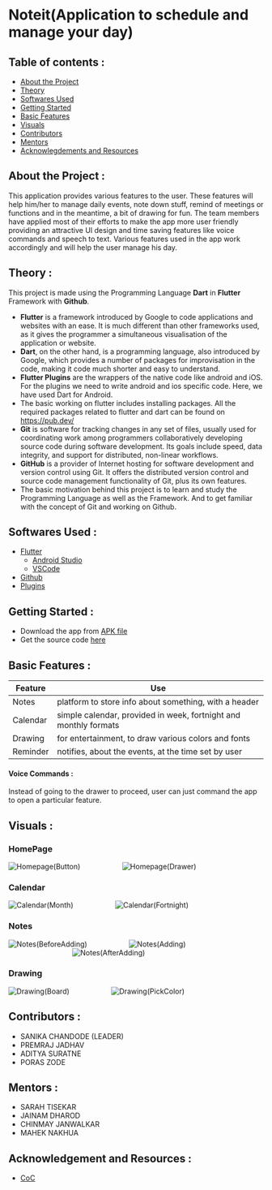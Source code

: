 # Noteit(Application to schedule and manage your day)

## Table of contents :

- [About the Project](#about)
- [Theory](#theory)
- [Softwares Used](#softwares)
- [Getting Started](#start)
- [Basic Features](#features)
- [Visuals](#visuals)
- [Contributors](#contributors)
- [Mentors](#mentors)
- [Acknowlegdements and Resources](#resources)

<a name="about"></a>
## About the Project : 

This application provides various features to the user. These features will help him/her to manage daily events, note down stuff, remind of meetings or functions and in the meantime, a bit of drawing for fun. The team members have applied most of their efforts to make the app more user friendly providing an attractive UI design and time saving features like voice commands and speech to text. Various features used in the app work accordingly and will help the user manage his day.

<a name="theory"></a>
## Theory :

This project is made using the Programming Language **Dart** in **Flutter** Framework with **Github**.
* **Flutter** is a framework introduced by Google to code applications and websites with an ease. It is much different than other frameworks used, as it gives the programmer a simultaneous visualisation of the application or website.
* **Dart**, on the other hand, is a programming language, also introduced by Google, which provides a number of packages for improvisation in the code, making it code much shorter and easy to understand.
* **Flutter Plugins** are the wrappers of the native code like android and iOS. For the plugins we need to write android and ios specific code. Here, we have used Dart for Android.
* The basic working on flutter includes installing packages. All the required packages related to flutter and dart can be found on https://pub.dev/
* **Git** is software for tracking changes in any set of files, usually used for coordinating work among programmers collaboratively developing source code during software development. Its goals include speed, data integrity, and support for distributed, non-linear workflows.
* **GitHub** is a provider of Internet hosting for software development and version control using Git. It offers the distributed version control and source code management functionality of Git, plus its own features.
* The basic motivation behind this project is to learn and study the Programming Language as well as the Framework. And to get familiar with the concept of Git and working on Github.

<a name="softwares"></a>
## Softwares Used :

- [Flutter](https://docs.flutter.dev/get-started/install)
  * [Android Studio](https://docs.flutter.dev/get-started/editor?tab=androidstudio)
  * [VSCode](https://docs.flutter.dev/get-started/editor?tab=vscode)
- [Github](https://github.com/)
- [Plugins](https://pub.dev/)

<a name="start"></a>
## Getting Started :

- Download the app from [APK file]()
- Get the source code [here]()

<a name="features"></a>
## Basic Features :

| Feature | Use |
| ------- | --- |
| Notes | platform to store info about something, with a header |
| Calendar | simple calendar, provided in week, fortnight and monthly formats |
| Drawing | for entertainment, to draw various colors and fonts |
| Reminder | notifies, about the events, at the time set by user |
#### Voice Commands : 

Instead of going to the drawer to proceed, user can just command the app to open a particular feature.

<a name="visuals"></a>
## Visuals :

### HomePage
![Homepage(Button)](https://user-images.githubusercontent.com/90754093/146044326-4fd1c3d7-6cf9-4b57-a479-836ace7707ee.png) &nbsp; &nbsp; &nbsp; &nbsp; &nbsp; &nbsp; &nbsp; &nbsp; &nbsp; &nbsp;
![Homepage(Drawer)](https://user-images.githubusercontent.com/90754093/146044403-e54b3491-d742-466f-9138-fe54010e499a.png) 

### Calendar
![Calendar(Month)](https://user-images.githubusercontent.com/90754093/146048340-24e730d2-542e-45a5-83ef-6af4bbb9ca59.png) &nbsp; &nbsp; &nbsp; &nbsp; &nbsp; &nbsp; &nbsp; &nbsp; &nbsp; &nbsp;
![Calendar(Fortnight)](https://user-images.githubusercontent.com/90754093/146048385-fbf678f3-1465-4fa0-9f69-e705db0dd53c.png)

### Notes
![Notes(BeforeAdding)](https://user-images.githubusercontent.com/90754093/148096729-9d66af8f-b101-41ba-af75-d400f0577d17.png) &nbsp; &nbsp; &nbsp; &nbsp; &nbsp; &nbsp; &nbsp; &nbsp; &nbsp; &nbsp;
![Notes(Adding)](https://user-images.githubusercontent.com/90754093/148097005-a4c4a136-8682-4a69-83c8-3b98e1acf6a5.png) &nbsp; &nbsp; &nbsp; &nbsp; &nbsp; &nbsp; &nbsp; &nbsp; &nbsp; &nbsp; &nbsp; &nbsp; &nbsp; &nbsp; &nbsp; &nbsp; &nbsp; &nbsp; &nbsp; &nbsp; &nbsp; &nbsp; &nbsp; &nbsp; &nbsp; &nbsp; &nbsp; &nbsp; &nbsp; &nbsp; &nbsp; &nbsp; &nbsp; &nbsp; &nbsp;
![Notes(AfterAdding)](https://user-images.githubusercontent.com/90754093/146050109-16e88de7-208d-458b-aab1-000d88cc9071.png)

### Drawing
![Drawing(Board)](https://user-images.githubusercontent.com/90754093/146051538-1393ff3e-f27b-41c4-a3b5-5d0aa45e3f26.png) &nbsp; &nbsp; &nbsp; &nbsp; &nbsp; &nbsp; &nbsp; &nbsp; &nbsp; &nbsp;
![Drawing(PickColor)](https://user-images.githubusercontent.com/90754093/146051569-a777f49f-3f22-40a4-93d1-58096a7c2f17.png)

<a name="contributors"></a>
## Contributors : 

* SANIKA CHANDODE (LEADER)   
* PREMRAJ JADHAV   
* ADITYA SURATNE   
* PORAS ZODE

<a name="mentors"></a>
## Mentors :

* SARAH TISEKAR
* JAINAM DHAROD
* CHINMAY JANWALKAR
* MAHEK NAKHUA

<a name="resources"></a>
## Acknowledgement and Resources :
* [CoC](https://www.communityofcoders.in/)



   
            
